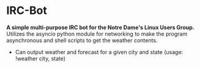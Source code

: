 # IRC-Bot
**A simple multi-purpose IRC bot for the Notre Dame's Linux Users Group.**
Utilizes the asyncio python module for networking to make the program asynchronous and shell scripts to get the weather contents.
- Can output weather and forecast for a given city and state (usage: !weather city, state)



